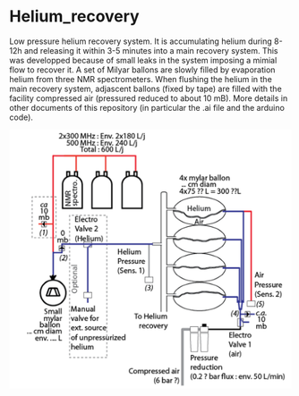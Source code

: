# Helium_recovery
Low pressure helium recovery system. It is accumulating helium during 8-12h and releasing it within 3-5 minutes into a main recovery system. This was developped because of small leaks in the system imposing a mimial flow to recover it.
A set of Milyar ballons are slowly filled by evaporation helium from three NMR spectrometers. When flushing the helium in the main recovery system, adjascent ballons (fixed by tape) are filled with the facility compressed air (pressured reduced to about 10 mB). More details in other documents of this repository (in particular the .ai file and the arduino code).

![alt text](https://github.com/Gr-Jeannerat-unige/Helium_recovery/blob/master/image.png)
